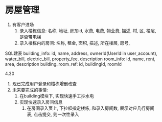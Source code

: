 # 房屋管理

1. 有客户进场
   1. 录入楼栋信息: 名称, 地址, 房东id, 水费, 电费, 物业费, 描述, 村, 区, 楼层, 是否带电梯
   2. 录入楼栋内的房间: 名称, 租金, 面积, 描述, 所在楼层, 房号, 

SQL建表
building_info: id, name, address, ownerId(UserId in user_account), water_bill, electric_bill, property_fee, description
room_info: id, name, rent, area, description
building_room_ref: id, buildingId, roomId

4.30
1. 现已完成用户登录和楼栋增删改查
2. 未来要完成的事情:
   1. 在building模块下, 实现快速手工抄水电
   2. 实现快速录入房间信息
      1. 在房间录入页上, 下拉框指定楼栋, 和录入房间数, 展示对应几行房间表, 点击提交, 则一次性录入